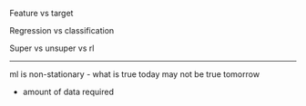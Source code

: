 Feature vs target



Regression vs classification

Super vs unsuper vs rl


---

ml is non-stationary - what is true today may not be true tomorrow
- amount of data required
